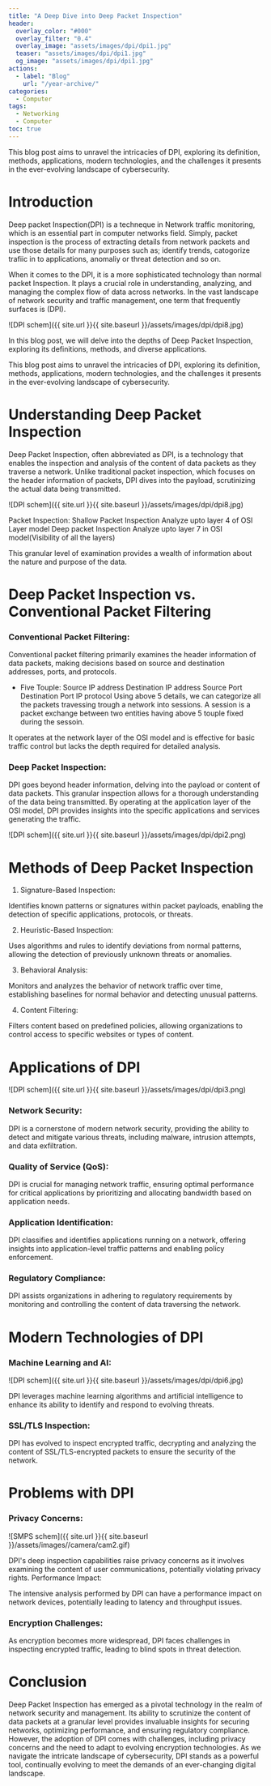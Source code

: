```yaml
---
title: "A Deep Dive into Deep Packet Inspection"
header:
  overlay_color: "#000"
  overlay_filter: "0.4"
  overlay_image: "assets/images/dpi/dpi1.jpg"
  teaser: "assets/images/dpi/dpi1.jpg"
  og_image: "assets/images/dpi/dpi1.jpg"
actions:
  - label: "Blog"
    url: "/year-archive/"
categories:
  - Computer
tags:
  - Networking
  - Computer
toc: true
--- 
```

This blog post aims to unravel the intricacies of DPI, exploring its definition, methods, applications, modern technologies, and the challenges it presents in the ever-evolving landscape of cybersecurity.

# Introduction

Deep packet Inspection(DPI) is a techneque in Network traffic monitoring, which is an essential part in computer networks field. Simply, packet inspection is the process of extracting details from network packets and use those details for many purposes such as; identify trends, catogorize trafiic in to applications, anomaliy or threat detection and so on. 

When it comes to the DPI, it is a more sophisticated technology than normal packet Inspection. It plays a crucial role in understanding, analyzing, and managing the complex flow of data across networks. In the vast landscape of network security and traffic management, one term that frequently surfaces is (DPI). 

![DPI schem]({{ site.url }}{{ site.baseurl }}/assets/images/dpi/dpi8.jpg)


In this blog post, we will delve into the depths of Deep Packet Inspection, exploring its definitions, methods, and diverse applications.

This blog post aims to unravel the intricacies of DPI, exploring its definition, methods, applications, modern technologies, and the challenges it presents in the ever-evolving landscape of cybersecurity.

# Understanding Deep Packet Inspection

Deep Packet Inspection, often abbreviated as DPI, is a technology that enables the inspection and analysis of the content of data packets as they traverse a network. Unlike traditional packet inspection, which focuses on the header information of packets, DPI dives into the payload, scrutinizing the actual data being transmitted. 

![DPI schem]({{ site.url }}{{ site.baseurl }}/assets/images/dpi/dpi8.jpg)

Packet Inspection: 	Shallow Packet Inspection
Analyze upto layer 4 of OSI Layer model
				Deep packet Inspection
Analyze upto layer 7 in OSI model(Visibility of all the layers)

This granular level of examination provides a wealth of information about the nature and purpose of the data.


# Deep Packet Inspection vs. Conventional Packet Filtering

### Conventional Packet Filtering:

Conventional packet filtering primarily examines the header information of data packets, making decisions based on source and destination addresses, ports, and protocols.

* Five Touple: 	Source IP address
			Destination IP address
			Source Port
			Destination Port
			IP protocol
Using above 5 details, we can categorize all the packets travessing trough a network into sessions. A session is a packet exchange between two entities having above 5 touple fixed during the sessoin. 

It operates at the network layer of the OSI model and is effective for basic traffic control but lacks the depth required for detailed analysis.

### Deep Packet Inspection:

DPI goes beyond header information, delving into the payload or content of data packets. This granular inspection allows for a thorough understanding of the data being transmitted.
By operating at the application layer of the OSI model, DPI provides insights into the specific applications and services generating the traffic.

![DPI schem]({{ site.url }}{{ site.baseurl }}/assets/images/dpi/dpi2.png)

# Methods of Deep Packet Inspection

1. Signature-Based Inspection:

Identifies known patterns or signatures within packet payloads, enabling the detection of specific applications, protocols, or threats.

2. Heuristic-Based Inspection:

Uses algorithms and rules to identify deviations from normal patterns, allowing the detection of previously unknown threats or anomalies.

3. Behavioral Analysis:

Monitors and analyzes the behavior of network traffic over time, establishing baselines for normal behavior and detecting unusual patterns.

4. Content Filtering:

Filters content based on predefined policies, allowing organizations to control access to specific websites or types of content.

# Applications of DPI

![DPI schem]({{ site.url }}{{ site.baseurl }}/assets/images/dpi/dpi3.png)

### Network Security:

DPI is a cornerstone of modern network security, providing the ability to detect and mitigate various threats, including malware, intrusion attempts, and data exfiltration.
### Quality of Service (QoS):

DPI is crucial for managing network traffic, ensuring optimal performance for critical applications by prioritizing and allocating bandwidth based on application needs.

### Application Identification:

DPI classifies and identifies applications running on a network, offering insights into application-level traffic patterns and enabling policy enforcement.

### Regulatory Compliance:

DPI assists organizations in adhering to regulatory requirements by monitoring and controlling the content of data traversing the network.



# Modern Technologies of DPI

### Machine Learning and AI:

![DPI schem]({{ site.url }}{{ site.baseurl }}/assets/images/dpi/dpi6.jpg)

DPI leverages machine learning algorithms and artificial intelligence to enhance its ability to identify and respond to evolving threats.

### SSL/TLS Inspection:

DPI has evolved to inspect encrypted traffic, decrypting and analyzing the content of SSL/TLS-encrypted packets to ensure the security of the network.

# Problems with DPI

### Privacy Concerns:

![SMPS schem]({{ site.url }}{{ site.baseurl }}/assets/images//camera/cam2.gif)

DPI's deep inspection capabilities raise privacy concerns as it involves examining the content of user communications, potentially violating privacy rights.
Performance Impact:

The intensive analysis performed by DPI can have a performance impact on network devices, potentially leading to latency and throughput issues.

### Encryption Challenges:

As encryption becomes more widespread, DPI faces challenges in inspecting encrypted traffic, leading to blind spots in threat detection.


# Conclusion

Deep Packet Inspection has emerged as a pivotal technology in the realm of network security and management. Its ability to scrutinize the content of data packets at a granular level provides invaluable insights for securing networks, optimizing performance, and ensuring regulatory compliance. However, the adoption of DPI comes with challenges, including privacy concerns and the need to adapt to evolving encryption technologies. As we navigate the intricate landscape of cybersecurity, DPI stands as a powerful tool, continually evolving to meet the demands of an ever-changing digital landscape.
